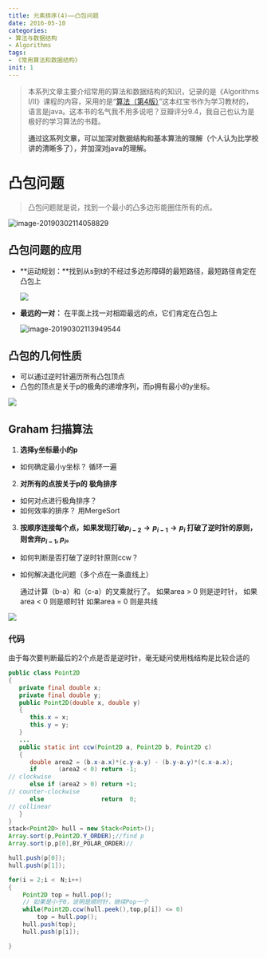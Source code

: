 ```yaml
---
title: 元素排序(4)——凸包问题
date: 2016-05-10
categories: 
- 算法与数据结构
- Algorithms
tags: 
- 《常用算法和数据结构》
init: 1
---
```

> 本系列文章主要介绍常用的算法和数据结构的知识，记录的是《Algorithms I/II》课程的内容，采用的是“[算法（第4版）](https://book.douban.com/subject/19952400/)”这本红宝书作为学习教材的，语言是java。这本书的名气我不用多说吧？豆瓣评分9.4，我自己也认为是极好的学习算法的书籍。
>
> **通过这系列文章，可以加深对数据结构和基本算法的理解（个人认为比学校讲的清晰多了），并加深对java的理解。**

# 凸包问题

>凸包问题就是说，找到一个最小的凸多边形能圈住所有的点。

![image-20190302114058829](http://img.hksite.cn/2019-03-02-034103.png)

## 凸包问题的应用

- **运动规划：**找到从s到t的不经过多边形障碍的最短路径，最短路径肯定在凸包上

  ![](http://img.hksite.cn/2019-03-02-033901.png)



- **最远的一对：** 在平面上找一对相距最远的点，它们肯定在凸包上 

  ![image-20190302113949544](http://img.hksite.cn/2019-03-02-033949.png)

## 凸包的几何性质

- 可以通过逆时针遍历所有凸包顶点
- 凸包的顶点是关于p的极角的递增序列，而p拥有最小的y坐标。 

![](http://img.hksite.cn/2019-03-01-072720.jpg)

## Graham 扫描算法

1. **选择y坐标最小的p**
  - 如何确定最小y坐标？ 
     循环一遍
2. **对所有的点按关于p的 极角排序**
  - 如何对点进行极角排序？
  - 如何效率的排序？ 
    用MergeSort
3. **按顺序连接每个点，如果发现打破$p_{i−2}→p_{i−1}→p_i$ 打破了逆时针的原则，则舍弃$p_{i−1},p_i$。** 

  - 如何判断是否打破了逆时针原则ccw？
  - 如何解决退化问题（多个点在一条直线上） 

    通过计算（b-a）和（c-a）的叉乘就行了。
    如果area > 0 则是逆时针，
    如果area < 0 则是顺时针
    如果area = 0 则是共线 


![](http://img.hksite.cn/2019-03-01-072728.jpg)


### 代码

由于每次要判断最后的2个点是否是逆时针，毫无疑问使用栈结构是比较合适的
```java
public class Point2D 
{
   private final double x;
   private final double y;
   public Point2D(double x, double y)
   {
      this.x = x;
      this.y = y;
   } 
   ...
   public static int ccw(Point2D a, Point2D b, Point2D c)
   {
      double area2 = (b.x-a.x)*(c.y-a.y) - (b.y-a.y)*(c.x-a.x);
      if      (area2 < 0) return -1;  
// clockwise
      else if (area2 > 0) return +1;  
// counter-clockwise
      else                return  0;  
// collinear
   }
}
stack<Point2D> hull = new Stack<Point>();
Array.sort(p,Point2D.Y_ORDER);//find p
Array.sort(p,p[0],BY_POLAR_ORDER)//

hull.push(p[0]);
hull.push(p[1]);

for(i = 2;i <　N;i++)
{
    Point2D top = hull.pop();
    // 如果是小于0，说明是顺时针，继续Pop一个
    while(Point2D.ccw(hull.peek(),top,p[i]) <= 0)
        top = hull.pop();
    hull.push(top);
    hull.push(p[i]);

}
```